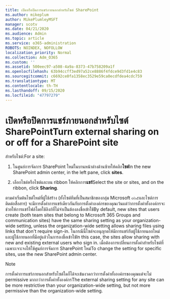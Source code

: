 ```yaml
---
title: เปิดหรือปิดการแชร์ภายนอกสำหรับไซต์ SharePoint
ms.author: mikeplum
author: MikePlumleyMSFT
manager: scotv
ms.date: 04/21/2020
ms.audience: Admin
ms.topic: article
ms.service: o365-administration
ROBOTS: NOINDEX, NOFOLLOW
localization_priority: Normal
ms.collection: Adm_O365
ms.custom: ''
ms.assetid: 500eec97-a508-4a9a-8373-47b758209a1f
ms.openlocfilehash: 63b94ccff3ed97a52ce8886f4fdce9d3fd1e4c83
ms.sourcegitcommit: c6692ce0fa1358ec3529e59ca0ecdfdea4cdc759
ms.translationtype: MT
ms.contentlocale: th-TH
ms.lasthandoff: 09/15/2020
ms.locfileid: "47797279"
---
```

# <a name="turn-external-sharing-on-or-off-for-a-sharepoint-site"></a><span data-ttu-id="b6e46-102">เปิดหรือปิดการแชร์ภายนอกสำหรับไซต์ SharePoint</span><span class="sxs-lookup"><span data-stu-id="b6e46-102">Turn external sharing on or off for a SharePoint site</span></span>

<span data-ttu-id="b6e46-103">สำหรับไซต์:</span><span class="sxs-lookup"><span data-stu-id="b6e46-103">For a site:</span></span>
  
1. <span data-ttu-id="b6e46-104">ในศูนย์การจัดการ SharePoint ใหม่ในบานหน้าต่างด้านซ้ายให้คลิก**ไซต์**</span><span class="sxs-lookup"><span data-stu-id="b6e46-104">In the new SharePoint admin center, in the left pane, click **sites**.</span></span>
    
2. <span data-ttu-id="b6e46-105">เลือกไซต์หรือไซต์และบน ribbon ให้คลิกการ**แชร์**</span><span class="sxs-lookup"><span data-stu-id="b6e46-105">Select the site or sites, and on the ribbon, click **Sharing**.</span></span>
    
<span data-ttu-id="b6e46-106">ตามค่าเริ่มต้นไซต์ใหม่ที่ผู้ใช้สร้าง (ทั้งไซต์ทีมที่เป็นสมาชิกของกลุ่ม Microsoft ๓๖๕และไซต์การติดต่อสื่อสาร) จะมีการตั้งค่าการแชร์เดียวกันกับการตั้งค่าองค์กรของคุณเว้นแต่ว่าการตั้งค่าทั้งองค์กรจะช่วยให้การแชร์ไฟล์โดยใช้ลิงก์ที่ไม่จำเป็นต้องลงชื่อเข้าใช้</span><span class="sxs-lookup"><span data-stu-id="b6e46-106">By default, new sites that users create (both team sites that belong to Microsoft 365 Groups and communication sites) have the same sharing setting as your organization-wide setting, unless the organization-wide setting allows sharing files using links that don't require sign-in.</span></span> <span data-ttu-id="b6e46-107">ในกรณีนี้ไซต์จะอนุญาตให้มีการแชร์กับผู้ใช้ภายนอกใหม่และผู้ใช้ภายนอกที่มีอยู่แล้วในการลงชื่อเข้าใช้</span><span class="sxs-lookup"><span data-stu-id="b6e46-107">In this case, the sites allow sharing with new and existing external users who sign in.</span></span> <span data-ttu-id="b6e46-108">เมื่อต้องการเปลี่ยนการตั้งค่าสำหรับไซต์ที่เฉพาะเจาะจงให้ใช้ศูนย์การจัดการ SharePoint ใหม่</span><span class="sxs-lookup"><span data-stu-id="b6e46-108">To change the setting for specific sites, use the new SharePoint admin center.</span></span>
  
> [!NOTE]
> <span data-ttu-id="b6e46-109">การตั้งค่าการแชร์ภายนอกสำหรับไซต์ใดก็ได้จะเข้มงวดกว่าการตั้งค่าทั้งองค์กรของคุณแต่จะไม่ permissive มากกว่าการตั้งค่าทั้งองค์กร</span><span class="sxs-lookup"><span data-stu-id="b6e46-109">The external sharing setting for any site can be more restrictive than your organization-wide setting, but not more permissive than the organization-wide setting.</span></span> 
  

